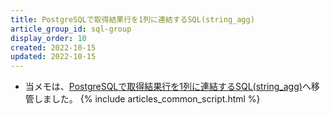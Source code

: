 ```yaml
---
title: PostgreSQLで取得結果行を1列に連結するSQL(string_agg)
article_group_id: sql-group
display_order: 10
created: 2022-10-15
updated: 2022-10-15
---
```

- 当メモは、[PostgreSQLで取得結果行を1列に連結するSQL(string_agg)](https://thinktwice.tech/it/postgresql/sql_to_concatenate_rows_of_results_into_a_single_column_in_postgresql_string_agg/)へ移管しました。
{% include articles_common_script.html %}
